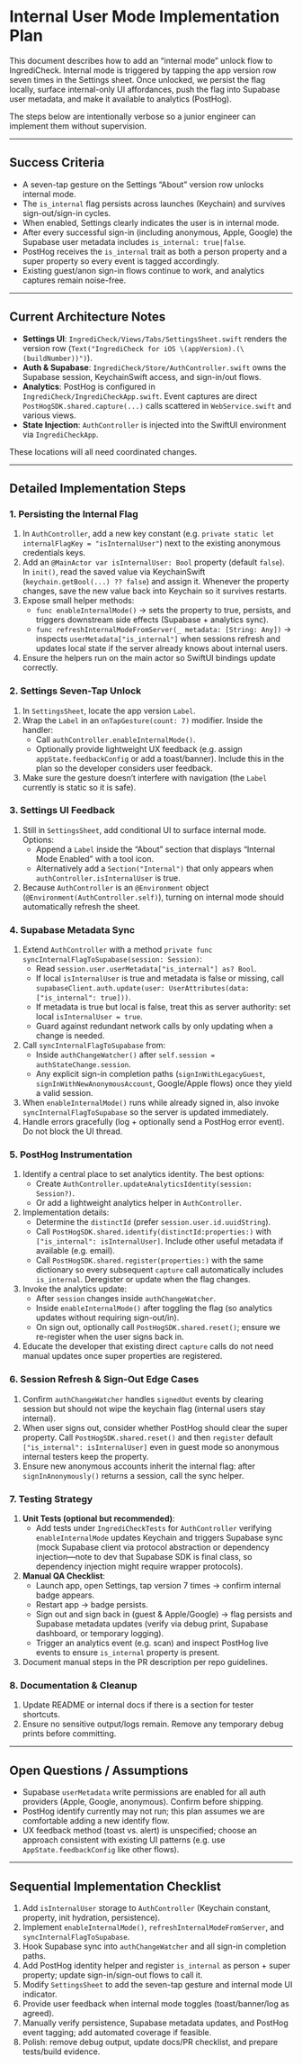# Internal User Mode Implementation Plan

This document describes how to add an “internal mode” unlock flow to IngrediCheck. Internal mode is triggered by tapping the app version row seven times in the Settings sheet. Once unlocked, we persist the flag locally, surface internal-only UI affordances, push the flag into Supabase user metadata, and make it available to analytics (PostHog).

The steps below are intentionally verbose so a junior engineer can implement them without supervision.

---

## Success Criteria
- A seven-tap gesture on the Settings “About” version row unlocks internal mode.
- The `is_internal` flag persists across launches (Keychain) and survives sign-out/sign-in cycles.
- When enabled, Settings clearly indicates the user is in internal mode.
- After every successful sign-in (including anonymous, Apple, Google) the Supabase user metadata includes `is_internal: true|false`.
- PostHog receives the `is_internal` trait as both a person property and a super property so every event is tagged accordingly.
- Existing guest/anon sign-in flows continue to work, and analytics captures remain noise-free.

---

## Current Architecture Notes
- **Settings UI**: `IngrediCheck/Views/Tabs/SettingsSheet.swift` renders the version row (`Text("IngrediCheck for iOS \(appVersion).(\(buildNumber))")`).
- **Auth & Supabase**: `IngrediCheck/Store/AuthController.swift` owns the Supabase session, KeychainSwift access, and sign-in/out flows.
- **Analytics**: PostHog is configured in `IngrediCheck/IngrediCheckApp.swift`. Event captures are direct `PostHogSDK.shared.capture(...)` calls scattered in `WebService.swift` and various views.
- **State Injection**: `AuthController` is injected into the SwiftUI environment via `IngrediCheckApp`.

These locations will all need coordinated changes.

---

## Detailed Implementation Steps

### 1. Persisting the Internal Flag
1. In `AuthController`, add a new key constant (e.g. `private static let internalFlagKey = "isInternalUser"`) next to the existing anonymous credentials keys.
2. Add an `@MainActor var isInternalUser: Bool` property (default `false`). In `init()`, read the saved value via KeychainSwift (`keychain.getBool(...) ?? false`) and assign it. Whenever the property changes, save the new value back into Keychain so it survives restarts.
3. Expose small helper methods:
   - `func enableInternalMode()` → sets the property to true, persists, and triggers downstream side effects (Supabase + analytics sync).
   - `func refreshInternalModeFromServer(_ metadata: [String: Any])` → inspects `userMetadata["is_internal"]` when sessions refresh and updates local state if the server already knows about internal users.
4. Ensure the helpers run on the main actor so SwiftUI bindings update correctly.

### 2. Settings Seven-Tap Unlock
1. In `SettingsSheet`, locate the app version `Label`.
2. Wrap the `Label` in an `onTapGesture(count: 7)` modifier. Inside the handler:
   - Call `authController.enableInternalMode()`.
   - Optionally provide lightweight UX feedback (e.g. assign `appState.feedbackConfig` or add a toast/banner). Include this in the plan so the developer considers user feedback.
3. Make sure the gesture doesn’t interfere with navigation (the `Label` currently is static so it is safe).

### 3. Settings UI Feedback
1. Still in `SettingsSheet`, add conditional UI to surface internal mode. Options:
   - Append a `Label` inside the “About” section that displays “Internal Mode Enabled” with a tool icon.
   - Alternatively add a `Section("Internal")` that only appears when `authController.isInternalUser` is true.
2. Because `AuthController` is an `@Environment` object (`@Environment(AuthController.self)`), turning on internal mode should automatically refresh the sheet.

### 4. Supabase Metadata Sync
1. Extend `AuthController` with a method `private func syncInternalFlagToSupabase(session: Session)`:
   - Read `session.user.userMetadata["is_internal"] as? Bool`.
   - If local `isInternalUser` is true and metadata is false or missing, call `supabaseClient.auth.update(user: UserAttributes(data: ["is_internal": true]))`.
   - If metadata is true but local is false, treat this as server authority: set local `isInternalUser = true`.
   - Guard against redundant network calls by only updating when a change is needed.
2. Call `syncInternalFlagToSupabase` from:
   - Inside `authChangeWatcher()` after `self.session = authStateChange.session`.
   - Any explicit sign-in completion paths (`signInWithLegacyGuest`, `signInWithNewAnonymousAccount`, Google/Apple flows) once they yield a valid session.
3. When `enableInternalMode()` runs while already signed in, also invoke `syncInternalFlagToSupabase` so the server is updated immediately.
4. Handle errors gracefully (log + optionally send a PostHog error event). Do not block the UI thread.

### 5. PostHog Instrumentation
1. Identify a central place to set analytics identity. The best options:
   - Create `AuthController.updateAnalyticsIdentity(session: Session?)`.
   - Or add a lightweight analytics helper in `AuthController`.
2. Implementation details:
   - Determine the `distinctId` (prefer `session.user.id.uuidString`).
   - Call `PostHogSDK.shared.identify(distinctId:properties:)` with `["is_internal": isInternalUser]`. Include other useful metadata if available (e.g. email).
   - Call `PostHogSDK.shared.register(properties:)` with the same dictionary so every subsequent `capture` call automatically includes `is_internal`. Deregister or update when the flag changes.
3. Invoke the analytics update:
   - After `session` changes inside `authChangeWatcher`.
   - Inside `enableInternalMode()` after toggling the flag (so analytics updates without requiring sign-out/in).
   - On sign out, optionally call `PostHogSDK.shared.reset()`; ensure we re-register when the user signs back in.
4. Educate the developer that existing direct `capture` calls do not need manual updates once super properties are registered.

### 6. Session Refresh & Sign-Out Edge Cases
1. Confirm `authChangeWatcher` handles `signedOut` events by clearing session but should not wipe the keychain flag (internal users stay internal).
2. When user signs out, consider whether PostHog should clear the super property. Call `PostHogSDK.shared.reset()` and then `register` default `["is_internal": isInternalUser]` even in guest mode so anonymous internal testers keep the property.
3. Ensure new anonymous accounts inherit the internal flag: after `signInAnonymously()` returns a session, call the sync helper.

### 7. Testing Strategy
1. **Unit Tests (optional but recommended)**:
   - Add tests under `IngrediCheckTests` for `AuthController` verifying `enableInternalMode` updates Keychain and triggers Supabase sync (mock Supabase client via protocol abstraction or dependency injection—note to dev that Supabase SDK is final class, so dependency injection might require wrapper protocols).
2. **Manual QA Checklist**:
   - Launch app, open Settings, tap version 7 times → confirm internal badge appears.
   - Restart app → badge persists.
   - Sign out and sign back in (guest & Apple/Google) → flag persists and Supabase metadata updates (verify via debug print, Supabase dashboard, or temporary logging).
   - Trigger an analytics event (e.g. scan) and inspect PostHog live events to ensure `is_internal` property is present.
3. Document manual steps in the PR description per repo guidelines.

### 8. Documentation & Cleanup
1. Update README or internal docs if there is a section for tester shortcuts.
2. Ensure no sensitive output/logs remain. Remove any temporary debug prints before committing.

---

## Open Questions / Assumptions
- Supabase `userMetadata` write permissions are enabled for all auth providers (Apple, Google, anonymous). Confirm before shipping.
- PostHog identify currently may not run; this plan assumes we are comfortable adding a new identify flow.
- UX feedback method (toast vs. alert) is unspecified; choose an approach consistent with existing UI patterns (e.g. use `AppState.feedbackConfig` like other flows).

---

## Sequential Implementation Checklist
1. Add `isInternalUser` storage to `AuthController` (Keychain constant, property, init hydration, persistence).
2. Implement `enableInternalMode()`, `refreshInternalModeFromServer`, and `syncInternalFlagToSupabase`.
3. Hook Supabase sync into `authChangeWatcher` and all sign-in completion paths.
4. Add PostHog identity helper and register `is_internal` as person + super property; update sign-in/sign-out flows to call it.
5. Modify `SettingsSheet` to add the seven-tap gesture and internal mode UI indicator.
6. Provide user feedback when internal mode toggles (toast/banner/log as agreed).
7. Manually verify persistence, Supabase metadata updates, and PostHog event tagging; add automated coverage if feasible.
8. Polish: remove debug output, update docs/PR checklist, and prepare tests/build evidence.

